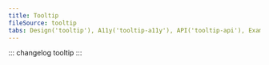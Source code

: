 ```yaml
---
title: Tooltip
fileSource: tooltip
tabs: Design('tooltip'), A11y('tooltip-a11y'), API('tooltip-api'), Example('tooltip-code'), Changelog('tooltip-changelog')
---
```


::: changelog tooltip :::
